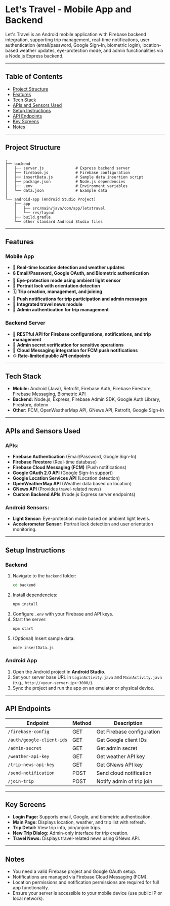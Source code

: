 
# Let's Travel - Mobile App and Backend

Let's Travel is an Android mobile application with Firebase backend integration, supporting trip management, real-time notifications, user authentication (email/password, Google Sign-In, biometric login), location-based weather updates, eye-protection mode, and admin functionalities via a Node.js Express backend.

---

## Table of Contents
- [Project Structure](#project-structure)
- [Features](#features)
- [Tech Stack](#tech-stack)
- [APIs and Sensors Used](#apis-and-sensors-used)
- [Setup Instructions](#setup-instructions)
- [API Endpoints](#api-endpoints)
- [Key Screens](#key-screens)
- [Notes](#notes)

---

## Project Structure

```plaintext
.
├── backend
│   ├── server.js              # Express backend server
│   ├── firebase.js            # Firebase configuration
│   ├── insertData.js          # Sample data insertion script
│   ├── package.json           # Node.js dependencies
│   ├── .env                   # Environment variables
│   └── data.json              # Example data
│
└── android-app (Android Studio Project)
    ├── app
    │   ├── src/main/java/com/app/letstravel
    │   └── res/layout
    ├── build.gradle
    └── other standard Android Studio files
```

---

## Features

### Mobile App
- 📍 **Real-time location detection and weather updates**
- 🔒 **Email/Password, Google OAuth, and Biometric authentication**
- 🌙 **Eye-protection mode using ambient light sensor**
- 🛑 **Portrait lock with orientation detection**
- 🗓️ **Trip creation, management, and joining**
- 🔔 **Push notifications for trip participation and admin messages**
- 📰 **Integrated travel news module**
- 🔐 **Admin authentication for trip management**

### Backend Server
- 🚀 **RESTful API for Firebase configurations, notifications, and trip management**
- 🔑 **Admin secret verification for sensitive operations**
- 📡 **Cloud Messaging integration for FCM push notifications**
- ⚙️ **Rate-limited public API endpoints**

---

## Tech Stack

- **Mobile:** Android (Java), Retrofit, Firebase Auth, Firebase Firestore, Firebase Messaging, Biometric API
- **Backend:** Node.js, Express, Firebase Admin SDK, Google Auth Library, Firestore, dotenv
- **Other:** FCM, OpenWeatherMap API, GNews API, Retrofit, Google Sign-In

---

## APIs and Sensors Used

### APIs:
- **Firebase Authentication** (Email/Password, Google Sign-In)
- **Firebase Firestore** (Real-time database)
- **Firebase Cloud Messaging (FCM)** (Push notifications)
- **Google OAuth 2.0 API** (Google Sign-In support)
- **Google Location Services API** (Location detection)
- **OpenWeatherMap API** (Weather data based on location)
- **GNews API** (Provides travel-related news)
- **Custom Backend APIs** (Node.js Express server endpoints)

### Android Sensors:
- **Light Sensor:** Eye-protection mode based on ambient light levels.
- **Accelerometer Sensor:** Portrait lock detection and user orientation monitoring.

---

## Setup Instructions

### Backend
1. Navigate to the `backend` folder:
    ```bash
    cd backend
    ```
2. Install dependencies:
    ```bash
    npm install
    ```
3. Configure `.env` with your Firebase and API keys.
4. Start the server:
    ```bash
    npm start
    ```
5. (Optional) Insert sample data:
    ```bash
    node insertData.js
    ```

### Android App
1. Open the Android project in **Android Studio**.
2. Set your server base URL in `LoginActivity.java` and `MainActivity.java` (e.g., `http://<your-server-ip>:3000/`).
3. Sync the project and run the app on an emulator or physical device.

---

## API Endpoints

| Endpoint                  | Method | Description                    |
|---------------------------|--------|--------------------------------|
| `/firebase-config`        | GET    | Get Firebase configuration     |
| `/auth/google-client-ids` | GET    | Get Google client IDs          |
| `/admin-secret`           | GET    | Get admin secret               |
| `/weather-api-key`        | GET    | Get weather API key            |
| `/trip-news-api-key`      | GET    | Get GNews API key              |
| `/send-notification`      | POST   | Send cloud notification        |
| `/join-trip`              | POST   | Notify admin of trip join      |

---

## Key Screens
- **Login Page:** Supports email, Google, and biometric authentication.
- **Main Page:** Displays location, weather, and trip list with refresh.
- **Trip Detail:** View trip info, join/unjoin trips.
- **New Trip Dialog:** Admin-only interface for trip creation.
- **Travel News:** Displays travel-related news using GNews API.

---

## Notes
- You need a valid Firebase project and Google OAuth setup.
- Notifications are managed via Firebase Cloud Messaging (FCM).
- Location permissions and notification permissions are required for full app functionality.
- Ensure your server is accessible to your mobile device (use public IP or local network).

